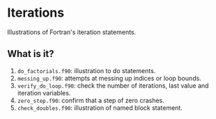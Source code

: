 # Iterations

Illustrations of Fortran's iteration statements.

## What is it?

1. `do_factorials.f90`: illustration to do statements.
1. `messing_up.f90`: attempts at messing up indices or loop bounds.
1. `verify_do_loop.f90`: check the number of iterations, last value and iteration
   variables.
1. `zero_step.f90`: confirm that a step of zero crashes.
1. `check_doubles.f90`: illustration of named block statement.
